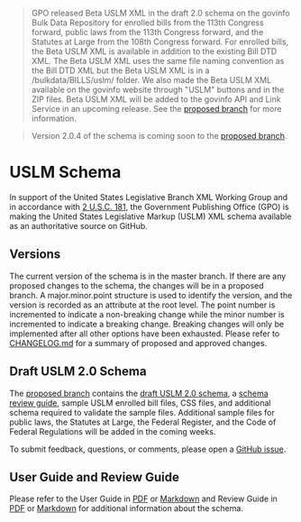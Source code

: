 >GPO released Beta USLM XML in the draft 2.0 schema on the govinfo Bulk Data Repository for enrolled bills from the 113th Congress forward, public laws from the 113th Congress forward, and the Statutes at Large from the 108th Congress forward. For enrolled bills, the Beta USLM XML is available in addition to the existing Bill DTD XML. The Beta USLM XML uses the same file naming convention as the Bill DTD XML but the Beta USLM XML is in a /bulkdata/BILLS/uslm/ folder. We also made the Beta USLM XML available on the govinfo website through "USLM" buttons and in the ZIP files. Beta USLM XML will be added to the govinfo API and Link Service in an upcoming release. See the [proposed branch](https://github.com/usgpo/uslm/tree/proposed)  for more information. 

>Version 2.0.4 of the schema is coming soon to the [proposed branch](https://github.com/usgpo/uslm/tree/proposed). 


# USLM Schema #


In support of the United States Legislative Branch XML Working Group and in accordance with [2 U.S.C. 181](https://api.fdsys.gov/link?collection=uscode&title=2&year=mostrecent&section=181), the Government Publishing Office (GPO) is making the United States Legislative Markup (USLM) XML schema available as an authoritative source on GitHub. 



## Versions ##
The current version of the schema is in the master branch. If there are any proposed changes to the schema, the changes will be in a proposed branch. A major.minor.point structure is used to identify the version, and the version is recorded as an attribute at the root level. The point number is incremented to indicate a non-breaking change while the minor number is incremented to indicate a breaking change. Breaking changes will only be implemented after all other options have been exhausted. Please refer to [CHANGELOG.md](CHANGELOG.md) for a summary of proposed and approved changes.  


## Draft USLM 2.0 Schema ##
The [proposed branch](https://github.com/usgpo/uslm/tree/proposed) contains the [draft USLM 2.0 schema](https://github.com/usgpo/uslm/blob/proposed/uslm-2.0.0.xsd), a [schema review guide](https://github.com/usgpo/uslm/blob/proposed/USLM-2_0-Review-Guide.md), sample USLM enrolled bill files, CSS files, and additional schema required to validate the sample files. Additional sample files for public laws, the Statutes at Large, the Federal Register, and the Code of Federal Regulations will be added in the coming weeks. 


To submit feedback, questions, or comments, please open a [GitHub issue](https://github.com/usgpo/uslm/issues/new).


## User Guide and Review Guide ##
Please refer to the User Guide in [PDF](USLM-User-Guide.pdf) or [Markdown](USLM-User-Guide.md) and Review Guide in [PDF](https://github.com/usgpo/uslm/blob/proposed/USLM-2_0-Review-Guide.pdf) or [Markdown](https://github.com/usgpo/uslm/blob/proposed/USLM-2_0-Review-Guide.md) for additional information about the schema. 
